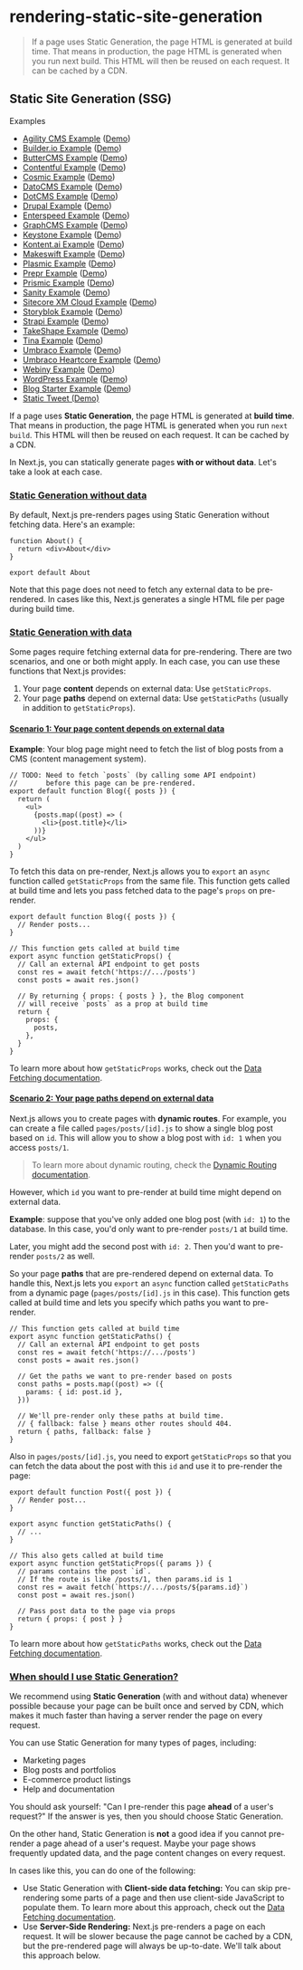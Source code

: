 # rendering-static-site-generation

> If a page uses Static Generation, the page HTML is generated at build time. That means in production, the page HTML is generated when you run next build. This HTML will then be reused on each request. It can be cached by a CDN.



## Static Site Generation (SSG)

Examples

*   [Agility CMS Example](https://github.com/vercel/next.js/tree/canary/examples/cms-agilitycms) ([Demo](https://next-blog-agilitycms.vercel.app/))
*   [Builder.io Example](https://github.com/vercel/next.js/tree/canary/examples/cms-builder-io) ([Demo](https://cms-builder-io.vercel.app/))
*   [ButterCMS Example](https://github.com/vercel/next.js/tree/canary/examples/cms-buttercms) ([Demo](https://next-blog-buttercms.vercel.app/))
*   [Contentful Example](https://github.com/vercel/next.js/tree/canary/examples/cms-contentful) ([Demo](https://app-router-contentful.vercel.app/))
*   [Cosmic Example](https://github.com/vercel/next.js/tree/canary/examples/cms-cosmic) ([Demo](https://next-blog-cosmic.vercel.app/))
*   [DatoCMS Example](https://github.com/vercel/next.js/tree/canary/examples/cms-datocms) ([Demo](https://next-blog-datocms.vercel.app/))
*   [DotCMS Example](https://github.com/vercel/next.js/tree/canary/examples/cms-dotcms) ([Demo](https://nextjs-dotcms-blog.vercel.app/))
*   [Drupal Example](https://github.com/vercel/next.js/tree/canary/examples/cms-drupal) ([Demo](https://cms-drupal.vercel.app/))
*   [Enterspeed Example](https://github.com/vercel/next.js/tree/canary/examples/cms-enterspeed) ([Demo](https://next-blog-demo.enterspeed.com/))
*   [GraphCMS Example](https://github.com/vercel/next.js/tree/canary/examples/cms-graphcms) ([Demo](https://next-blog-graphcms.vercel.app/))
*   [Keystone Example](https://github.com/vercel/next.js/tree/canary/examples/cms-keystonejs-embedded) ([Demo](https://nextjs-keystone-demo.vercel.app/))
*   [Kontent.ai Example](https://github.com/vercel/next.js/tree/canary/examples/cms-kontent-ai) ([Demo](https://next-blog-kontent-ai.vercel.app/))
*   [Makeswift Example](https://github.com/vercel/next.js/tree/canary/examples/cms-makeswift) ([Demo](https://nextjs-makeswift-example.vercel.app/))
*   [Plasmic Example](https://github.com/vercel/next.js/tree/canary/examples/cms-plasmic) ([Demo](https://nextjs-plasmic-example.vercel.app/))
*   [Prepr Example](https://github.com/vercel/next.js/tree/canary/examples/cms-prepr) ([Demo](https://next-blog-prepr.vercel.app/))
*   [Prismic Example](https://github.com/vercel/next.js/tree/canary/examples/cms-prismic) ([Demo](https://next-blog-prismic.vercel.app/))
*   [Sanity Example](https://github.com/vercel/next.js/tree/canary/examples/cms-sanity) ([Demo](https://next-blog.sanity.build/))
*   [Sitecore XM Cloud Example](https://github.com/vercel/next.js/tree/canary/examples/cms-sitecore-xmcloud) ([Demo](https://vercel-sitecore-xmcloud-demo.vercel.app/))
*   [Storyblok Example](https://github.com/vercel/next.js/tree/canary/examples/cms-storyblok) ([Demo](https://next-blog-storyblok.vercel.app/))
*   [Strapi Example](https://github.com/vercel/next.js/tree/canary/examples/cms-strapi) ([Demo](https://next-blog-strapi.vercel.app/))
*   [TakeShape Example](https://github.com/vercel/next.js/tree/canary/examples/cms-takeshape) ([Demo](https://next-blog-takeshape.vercel.app/))
*   [Tina Example](https://github.com/vercel/next.js/tree/canary/examples/cms-tina) ([Demo](https://cms-tina-example.vercel.app/))
*   [Umbraco Example](https://github.com/vercel/next.js/tree/canary/examples/cms-umbraco) ([Demo](https://nextjs-umbraco-sample-blog.vercel.app/))
*   [Umbraco Heartcore Example](https://github.com/vercel/next.js/tree/canary/examples/cms-umbraco-heartcore) ([Demo](https://next-blog-umbraco-heartcore.vercel.app/))
*   [Webiny Example](https://github.com/vercel/next.js/tree/canary/examples/cms-webiny) ([Demo](https://webiny-headlesscms-nextjs-example.vercel.app/))
*   [WordPress Example](https://github.com/vercel/next.js/tree/canary/examples/cms-wordpress) ([Demo](https://next-blog-wordpress.vercel.app/))
*   [Blog Starter Example](https://github.com/vercel/next.js/tree/canary/examples/blog-starter) ([Demo](https://next-blog-starter.vercel.app/))
*   [Static Tweet (Demo)](https://react-tweet.vercel.app/)

If a page uses **Static Generation**, the page HTML is generated at **build time**. That means in production, the page HTML is generated when you run `next build`. This HTML will then be reused on each request. It can be cached by a CDN.

In Next.js, you can statically generate pages **with or without data**. Let's take a look at each case.

### [Static Generation without data](#static-generation-without-data)

By default, Next.js pre-renders pages using Static Generation without fetching data. Here's an example:

    function About() {
      return <div>About</div>
    }
     
    export default About

Note that this page does not need to fetch any external data to be pre-rendered. In cases like this, Next.js generates a single HTML file per page during build time.

### [Static Generation with data](#static-generation-with-data)

Some pages require fetching external data for pre-rendering. There are two scenarios, and one or both might apply. In each case, you can use these functions that Next.js provides:

1.  Your page **content** depends on external data: Use `getStaticProps`.
2.  Your page **paths** depend on external data: Use `getStaticPaths` (usually in addition to `getStaticProps`).

#### [Scenario 1: Your page content depends on external data](#scenario-1-your-page-content-depends-on-external-data)

**Example**: Your blog page might need to fetch the list of blog posts from a CMS (content management system).

    // TODO: Need to fetch `posts` (by calling some API endpoint)
    //       before this page can be pre-rendered.
    export default function Blog({ posts }) {
      return (
        <ul>
          {posts.map((post) => (
            <li>{post.title}</li>
          ))}
        </ul>
      )
    }

To fetch this data on pre-render, Next.js allows you to `export` an `async` function called `getStaticProps` from the same file. This function gets called at build time and lets you pass fetched data to the page's `props` on pre-render.

    export default function Blog({ posts }) {
      // Render posts...
    }
     
    // This function gets called at build time
    export async function getStaticProps() {
      // Call an external API endpoint to get posts
      const res = await fetch('https://.../posts')
      const posts = await res.json()
     
      // By returning { props: { posts } }, the Blog component
      // will receive `posts` as a prop at build time
      return {
        props: {
          posts,
        },
      }
    }

To learn more about how `getStaticProps` works, check out the [Data Fetching documentation](/docs/pages/building-your-application/data-fetching/get-static-props).

#### [Scenario 2: Your page paths depend on external data](#scenario-2-your-page-paths-depend-on-external-data)

Next.js allows you to create pages with **dynamic routes**. For example, you can create a file called `pages/posts/[id].js` to show a single blog post based on `id`. This will allow you to show a blog post with `id: 1` when you access `posts/1`.

> To learn more about dynamic routing, check the [Dynamic Routing documentation](/docs/pages/building-your-application/routing/dynamic-routes).

However, which `id` you want to pre-render at build time might depend on external data.

**Example**: suppose that you've only added one blog post (with `id: 1`) to the database. In this case, you'd only want to pre-render `posts/1` at build time.

Later, you might add the second post with `id: 2`. Then you'd want to pre-render `posts/2` as well.

So your page **paths** that are pre-rendered depend on external data. To handle this, Next.js lets you `export` an `async` function called `getStaticPaths` from a dynamic page (`pages/posts/[id].js` in this case). This function gets called at build time and lets you specify which paths you want to pre-render.

    // This function gets called at build time
    export async function getStaticPaths() {
      // Call an external API endpoint to get posts
      const res = await fetch('https://.../posts')
      const posts = await res.json()
     
      // Get the paths we want to pre-render based on posts
      const paths = posts.map((post) => ({
        params: { id: post.id },
      }))
     
      // We'll pre-render only these paths at build time.
      // { fallback: false } means other routes should 404.
      return { paths, fallback: false }
    }

Also in `pages/posts/[id].js`, you need to export `getStaticProps` so that you can fetch the data about the post with this `id` and use it to pre-render the page:

    export default function Post({ post }) {
      // Render post...
    }
     
    export async function getStaticPaths() {
      // ...
    }
     
    // This also gets called at build time
    export async function getStaticProps({ params }) {
      // params contains the post `id`.
      // If the route is like /posts/1, then params.id is 1
      const res = await fetch(`https://.../posts/${params.id}`)
      const post = await res.json()
     
      // Pass post data to the page via props
      return { props: { post } }
    }

To learn more about how `getStaticPaths` works, check out the [Data Fetching documentation](/docs/pages/building-your-application/data-fetching/get-static-paths).

### [When should I use Static Generation?](#when-should-i-use-static-generation)

We recommend using **Static Generation** (with and without data) whenever possible because your page can be built once and served by CDN, which makes it much faster than having a server render the page on every request.

You can use Static Generation for many types of pages, including:

*   Marketing pages
*   Blog posts and portfolios
*   E-commerce product listings
*   Help and documentation

You should ask yourself: "Can I pre-render this page **ahead** of a user's request?" If the answer is yes, then you should choose Static Generation.

On the other hand, Static Generation is **not** a good idea if you cannot pre-render a page ahead of a user's request. Maybe your page shows frequently updated data, and the page content changes on every request.

In cases like this, you can do one of the following:

*   Use Static Generation with **Client-side data fetching:** You can skip pre-rendering some parts of a page and then use client-side JavaScript to populate them. To learn more about this approach, check out the [Data Fetching documentation](/docs/pages/building-your-application/data-fetching/client-side).
*   Use **Server-Side Rendering:** Next.js pre-renders a page on each request. It will be slower because the page cannot be cached by a CDN, but the pre-rendered page will always be up-to-date. We'll talk about this approach below.
